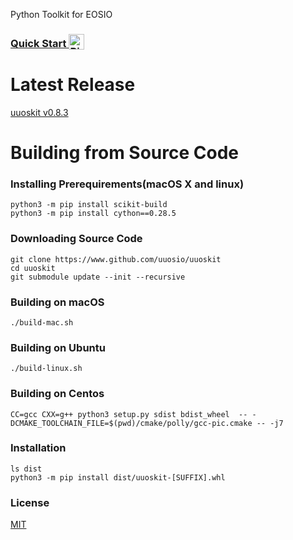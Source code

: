 Python Toolkit for EOSIO

<h3>
  <a
    target="_blank"
    href="https://mybinder.org/v2/gh/uuosio/UUOSKit/master?filepath=notebooks%2Fhelloworld.ipynb"
  >
    Quick Start
    <img alt="Binder" valign="bottom" height="25px"
    src="https://mybinder.org/badge_logo.svg"
    />
  </a>
</h3>

# Latest Release

[uuoskit v0.8.3](https://github.com/uuosio/uuoskit/releases)

# Building from Source Code

### Installing Prerequirements(macOS X and linux)

```
python3 -m pip install scikit-build
python3 -m pip install cython==0.28.5
```

### Downloading Source Code

```
git clone https://www.github.com/uuosio/uuoskit
cd uuoskit
git submodule update --init --recursive
```

### Building on macOS
```
./build-mac.sh
```

### Building on Ubuntu
```
./build-linux.sh
```

### Building on Centos
```
CC=gcc CXX=g++ python3 setup.py sdist bdist_wheel  -- -DCMAKE_TOOLCHAIN_FILE=$(pwd)/cmake/polly/gcc-pic.cmake -- -j7
```

### Installation

```
ls dist
python3 -m pip install dist/uuoskit-[SUFFIX].whl
```

### License
[MIT](./LICENSE)
